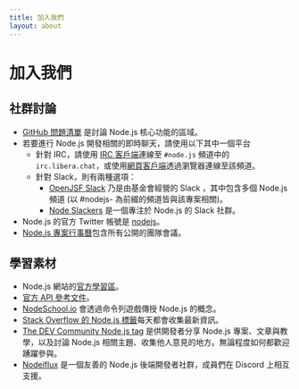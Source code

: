 ```yaml
---
title: 加入我們
layout: about
---
```


# 加入我們

## 社群討論

- [GitHub 問題清單](https://github.com/nodejs/node/issues) 是討論 Node.js 核心功能的區域。
- 若要進行 Node.js 開發相關的即時聊天，請使用以下其中一個平台
  - 針對 IRC，請使用 [IRC 客戶端](https://en.wikipedia.org/wiki/Comparison_of_Internet_Relay_Chat_clients)連線至 `#node.js` 頻道中的 `irc.libera.chat`，或使用[網頁客戶端](https://kiwiirc.com/nextclient/)透過瀏覽器連線至該頻道。
  - 針對 Slack，則有兩種選項：
    - [OpenJSF Slack](https://slack-invite.openjsf.org/) 乃是由基金會經營的 Slack ，其中包含多個 Node.js 頻道 (以 #nodejs- 為前綴的頻道皆與該專案相關)。
    - [Node Slackers](https://www.nodeslackers.com/) 是一個專注於 Node.js 的 Slack 社群。
- Node.js 的官方 Twitter 帳號是 [nodejs](https://twitter.com/nodejs)。
- [Node.js 專案行事曆](https://nodejs.org/calendar)包含所有公開的團隊會議。

## 學習素材

- Node.js 網站的[官方學習區](https://nodejs.org/en/learn/)。
- [官方 API 參考文件](https://nodejs.org/api/)。
- [NodeSchool.io](https://nodeschool.io/) 會透過命令列遊戲傳授 Node.js 的概念。
- [Stack Overflow 的 Node.js 標籤](https://stackoverflow.com/questions/tagged/node.js)每天都會收集最新資訊。
- [The DEV Community Node.js tag](https://dev.to/t/node) 是供開發者分享 Node.js 專案、文章與教學，以及討論 Node.js 相關主題、收集他人意見的地方。無論程度如何都歡迎踴躍參與。
- [Nodeiflux](https://discordapp.com/invite/vUsrbjd) 是一個友善的 Node.js 後端開發者社群，成員們在 Discord 上相互支援。
